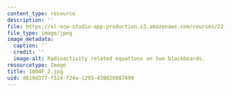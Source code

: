 ```yaml
---
content_type: resource
description: ''
file: https://ol-ocw-studio-app-production.s3.amazonaws.com/courses/22-01-introduction-to-nuclear-engineering-and-ionizing-radiation-fall-2016/d619d377f524f24a1293438026087499_1004F_2.jpg
file_type: image/jpeg
image_metadata:
  caption: ''
  credit: ''
  image-alt: Radioactivity related equations on two blackboards.
resourcetype: Image
title: 1004F_2.jpg
uid: d619d377-f524-f24a-1293-438026087499
---
```

